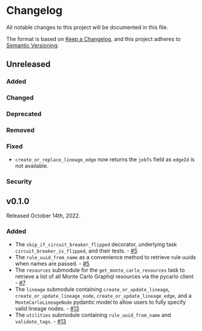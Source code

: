 # Changelog

All notable changes to this project will be documented in this file.

The format is based on [Keep a Changelog](https://keepachangelog.com/en/1.0.0/),
and this project adheres to [Semantic Versioning](https://semver.org/spec/v2.0.0.html).

## Unreleased

### Added

### Changed

### Deprecated

### Removed

### Fixed
- `create_or_replace_lineage_edge` now returns the `jobTs` field as `edgeId` is not available.


### Security

## v0.1.0

Released October 14th, 2022.

### Added

- The `skip_if_circuit_breaker_flipped` decorator, underlying task `circuit_breaker_is_flipped`, and their tests. - [#5](https://github.com/PrefectHQ/prefect-monte-carlo/pull/5)
- The `rule_uuid_from_name` as a convenience method to retrieve rule uuids when names are passed. - [#5](https://github.com/PrefectHQ/prefect-monte-carlo/pull/5)
- The `resources` submodule for the `get_monte_carlo_resources` task to retrieve a list of all Monte Carlo Graphql resources via the pycarlo client - [#7](https://github.com/PrefectHQ/prefect-monte-carlo/issues/7).
- The `lineage` submodule containing `create_or_update_lineage`, `create_or_update_lineage_node`, `create_or_update_lineage_edge`, and a `MonteCarloLineageNode` pydantic model to allow users to fully specify valid lineage nodes. - [#13](https://github.com/PrefectHQ/prefect-monte-carlo/pull/13)
- The `utilities` submodule containing `rule_uuid_from_name` and `validate_tags`. - [#13](https://github.com/PrefectHQ/prefect-monte-carlo/pull/13)
